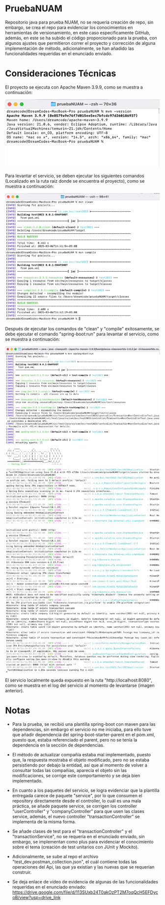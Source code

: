 # PruebaNUAM
Repositorio java para prueba NUAM, no se requería creación de repo, sin embargo, se crea el repo para evidenciar los 
conocimientos en herramientas de versionamiento, en este caso especificamente GitHub, además, en este se ha subido el 
código proporcionado para la prueba, con algunos ajustes que permitieron correr el proyecto y corrección de alguna implementación 
de método, adicionalmente, se han añadido las funcionalidades requeridas en el enunciado enviado.

# Consideraciones Técnicas
El proyecto se ejecuta con Apache Maven 3.9.9, como se muestra a continuación:

![img.png](img.png)

Para levantar el servicio, se deben ejecutar los siguientes comandos (Localizado en la ruta raíz donde se encuentra 
el proyecto), como se muestra a continuación:

![img_1.png](img_1.png)

Después de ejecutar los comandos de "clean" y "compile" exitosamente, se debe ejecutar el comando "spring-boot:run" 
para levantar el servicio, como se muestra a continuación:

![img_2.png](img_2.png)

![img_3.png](img_3.png)

El servicio localmente queda expuesto en la ruta "http://localhost:8080", como se muestra en el log del servicio al
momento de levantarse (imagen anterior).

# Notas
- Para la prueba, se recibió una plantilla spring-boot con maven para las dependencias, sin embargo el servicio no me
iniciaba, para ello tuve que añadir dependencia del spring-boot-starter-parent en el pom.xml, puesto que,
estaba referenciado el parent, pero no se tenía la dependencia en la sección de dependencias.

- El método de actualizar compañía estaba mal implementado, puesto que, la respuesta mostraba el objeto modificado, pero
no se estaba persistiendo por debajo la entidad, así que al momento de volver a consultar todas las compañías, aparecía
el objeto sin las modificaciones, se corrige este comportamiento y se deja bien implementado.

- En cuanto a los paquetes del servicio, se logra evidenciar que la plantilla entregada carece de paquete "service", por
lo que consumen el repository directamente desde el controller, lo cuál es una mala práctica, se añade paquete service,
se corrigen los controller "userController" y "companyController" para que usen las clases service, además, el nuevo
controller "transactionController" se implementa de la misma forma.

- Se añade clases de test para el "transactionController" y el "transactionService", no se requería en el enunciado enviado,
sin embargo, se implementan como plus para evidenciar el conocimiento sobre el tema (creación de test unitarios con
JUnit y Mockito).

- Adicionalmente, se sube al repo el archivo "test_dev.postman_collection.json", el cuál contiene todas las operaciones
del Api, las que ya existían y las nuevas que se requerían construir.

- Se deja enlace de video de evidencia de algunas de las funcionalidades requeridas en el enunciado enviado:
  https://drive.google.com/file/d/113SUxb24T0akOzPT2M7oqQcH5EFDycoB/view?usp=drive_link